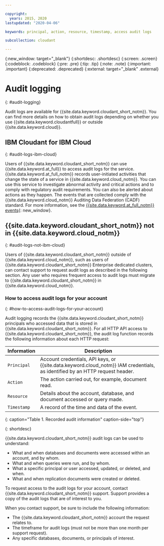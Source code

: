 ```yaml
---

copyright:
  years: 2015, 2020
lastupdated: "2020-04-06"

keywords: principal, action, resource, timestamp, access audit logs

subcollection: cloudant

---
```


{:new_window: target="_blank"}
{:shortdesc: .shortdesc}
{:screen: .screen}
{:codeblock: .codeblock}
{:pre: .pre}
{:tip: .tip}
{:note: .note}
{:important: .important}
{:deprecated: .deprecated}
{:external: target="_blank" .external}

<!-- Acrolinx: 2020-03-17 -->

# Audit logging
{: #audit-logging}

Audit logs are available for {{site.data.keyword.cloudant_short_notm}}. You can find more details on how to obtain audit logs depending on whether you use {{site.data.keyword.cloudantfull}} or outside {{site.data.keyword.cloud}}.

## IBM Cloudant for IBM Cloud
{: #audit-logs-ibm-cloud}

Users of {{site.data.keyword.cloudant_short_notm}} can use {{site.data.keyword.at_full}} to access audit logs for the service. {{site.data.keyword.at_full_notm}} records user-initiated activities that change the state of a service in {{site.data.keyword.cloud_notm}}. You can use this service to investigate abnormal activity and critical actions and to comply with regulatory audit requirements. You can also be alerted about actions as they happen. The events that are collected comply with the {{site.data.keyword.cloud_notm}} Auditing Data Federation (CADF) standard. For more information, see the [{{site.data.keyword.at_full_notm}} events](/docs/services/Cloudant?topic=cloudant-at_events){: new_window}.

## {{site.data.keyword.cloudant_short_notm}} not in {{site.data.keyword.cloud_notm}}
{: #audit-logs-not-ibm-cloud}

Users of {{site.data.keyword.cloudant_short_notm}} outside of {{site.data.keyword.cloud_notm}}, such as users of {{site.data.keyword.cloudant_short_notm}} Enterprise dedicated clusters, can contact support to request audit logs as described in the following section. Any user who requires frequent access to audit logs must migrate to {{site.data.keyword.cloudant_short_notm}} in {{site.data.keyword.cloud_notm}}.

### How to access audit logs for your account
{: #how-to-access-audit-logs-for-your-account}

Audit logging records the {{site.data.keyword.cloudant_short_notm}} principals who accessed data that is stored in {{site.data.keyword.cloudant_short_notm}}. For all HTTP API 
access to {{site.data.keyword.cloudant_short_notm}}, the audit log function 
records the following information about each HTTP request:

Information | Description
------------|------------
`Principal` | Account credentials, API keys, or {{site.data.keyword.cloud_notm}} IAM credentials, as identified by an HTTP request header. 
`Action` | The action carried out, for example, document read.
`Resource` | Details about the account, database, and document accessed or query made.
`Timestamp` | A record of the time and data of the event. 
{: caption="Table 1. Recorded audit information" caption-side="top"}

{: shortdesc}

{{site.data.keyword.cloudant_short_notm}} audit logs can be used to understand:

- What and when databases and documents were accessed within an account, 
and by whom.
- What and when queries were run, and by whom.
- What a specific principal or user accessed, updated, or deleted, and when.
- What and when replication documents were created or deleted.

To request access to the audit logs for your account, contact 
{{site.data.keyword.cloudant_short_notm}} support. Support provides a copy of the audit logs that are of interest to you.

When you contact support, be sure to include the following information:

- The {{site.data.keyword.cloudant_short_notm}} account the request relates to.
- The timeframe for audit logs (must not be more than one month per support request).
- Any specific databases, documents, or principals of interest.

